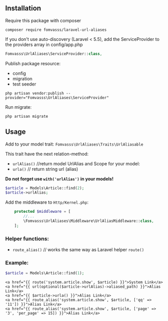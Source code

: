 ## Installation

Require this package with composer
```shell
composer require fomvasss/laravel-url-aliases
```

If you don't use auto-discovery (Laravel < 5.5), add the ServiceProvider to the providers array in config/app.php
```php
Fomvasss\UrlAliases\ServiceProvider::class,
```

Publish package resource:
- config
- migration
- test seeder

```shell
php artisan vendor:publish --provider="Fomvasss\UrlAliases\ServiceProvider"
```

Run migrate:
```shell
php artisan migrate
```

## Usage

Add to your model trait: `Fomvasss\UrlAliases\Traits\UrlAliasable` 

This trait have the next relation-method:
-  `urlAlias()` //return model UrlAlias
and Scope for your model:
- `urla()`      // return string url (alias)

__Do not forget use `with('urlAlias')` in your models!__

```php
$article = Models\Article::find(2);
$article->urlAlias;
```

Add the middleware to `Http/Kernel.php`:
```php
    protected $middleware = [
        //...
        \Fomvasss\UrlAliases\Middleware\UrlAliasMiddleware::class,
    ];
```

### Helper functions:
- `route_alias()` // works the same way as Laravel helper `route()`

### Example:
```php
$article = Models\Article::find(1);
```

```blade
<a href="{{ route('system.article.show', $article) }}">System Link</a>
<a href="{{ url(optional($article->urlAlias)->aliased_path) }}">Alias Link</a>
<a href="{{ $article->urla() }}">Alias Link</a>
<a href="{{ route_alias('system.article.show', $article, ['qq' => '11']) }}">Alias Link</a>
<a href="{{ route_alias('system.article.show', $article, ['page' => '3', 'per_page' => 15]) }}">Alias Link</a>
```